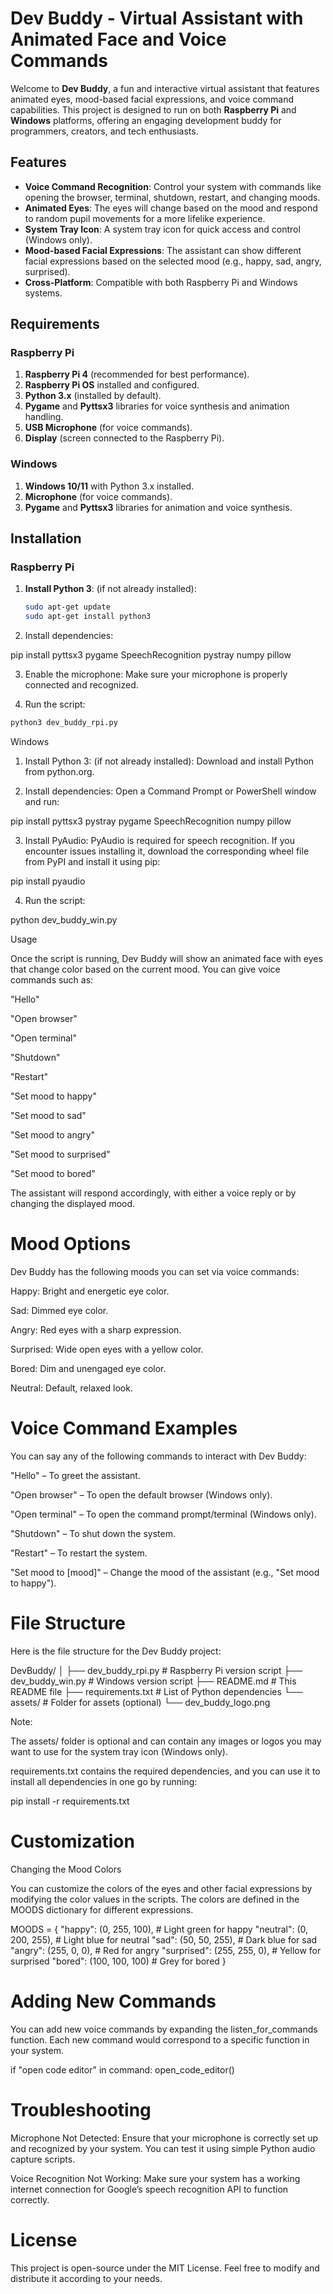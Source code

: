 # Dev Buddy - Virtual Assistant with Animated Face and Voice Commands

Welcome to **Dev Buddy**, a fun and interactive virtual assistant that features animated eyes, mood-based facial expressions, and voice command capabilities. This project is designed to run on both **Raspberry Pi** and **Windows** platforms, offering an engaging development buddy for programmers, creators, and tech enthusiasts.

## Features

- **Voice Command Recognition**: Control your system with commands like opening the browser, terminal, shutdown, restart, and changing moods.
- **Animated Eyes**: The eyes will change based on the mood and respond to random pupil movements for a more lifelike experience.
- **System Tray Icon**: A system tray icon for quick access and control (Windows only).
- **Mood-based Facial Expressions**: The assistant can show different facial expressions based on the selected mood (e.g., happy, sad, angry, surprised).
- **Cross-Platform**: Compatible with both Raspberry Pi and Windows systems.

## Requirements

### Raspberry Pi

1. **Raspberry Pi 4** (recommended for best performance).
2. **Raspberry Pi OS** installed and configured.
3. **Python 3.x** (installed by default).
4. **Pygame** and **Pyttsx3** libraries for voice synthesis and animation handling.
5. **USB Microphone** (for voice commands).
6. **Display** (screen connected to the Raspberry Pi).

### Windows

1. **Windows 10/11** with Python 3.x installed.
2. **Microphone** (for voice commands).
3. **Pygame** and **Pyttsx3** libraries for animation and voice synthesis.

## Installation

### Raspberry Pi

1. **Install Python 3**: (if not already installed):
   ```bash
   sudo apt-get update
   sudo apt-get install python3
   ```

2. Install dependencies:

pip install pyttsx3 pygame SpeechRecognition pystray numpy pillow


3. Enable the microphone: Make sure your microphone is properly connected and recognized.


4. Run the script:

```bash
python3 dev_buddy_rpi.py
```



Windows

1. Install Python 3: (if not already installed): Download and install Python from python.org.


2. Install dependencies: Open a Command Prompt or PowerShell window and run:

pip install pyttsx3 pystray pygame SpeechRecognition numpy pillow


3. Install PyAudio: PyAudio is required for speech recognition. If you encounter issues installing it, download the corresponding wheel file from PyPI and install it using pip:

pip install pyaudio


4. Run the script:

python dev_buddy_win.py



Usage

Once the script is running, Dev Buddy will show an animated face with eyes that change color based on the current mood. You can give voice commands such as:

"Hello"

"Open browser"

"Open terminal"

"Shutdown"

"Restart"

"Set mood to happy"

"Set mood to sad"

"Set mood to angry"

"Set mood to surprised"

"Set mood to bored"


The assistant will respond accordingly, with either a voice reply or by changing the displayed mood.

 # Mood Options

Dev Buddy has the following moods you can set via voice commands:

Happy: Bright and energetic eye color.

Sad: Dimmed eye color.

Angry: Red eyes with a sharp expression.

Surprised: Wide open eyes with a yellow color.

Bored: Dim and unengaged eye color.

Neutral: Default, relaxed look.


# Voice Command Examples

You can say any of the following commands to interact with Dev Buddy:

"Hello" – To greet the assistant.

"Open browser" – To open the default browser (Windows only).

"Open terminal" – To open the command prompt/terminal (Windows only).

"Shutdown" – To shut down the system.

"Restart" – To restart the system.

"Set mood to [mood]" – Change the mood of the assistant (e.g., "Set mood to happy").


# File Structure

Here is the file structure for the Dev Buddy project:

DevBuddy/
│
├── dev_buddy_rpi.py      # Raspberry Pi version script
├── dev_buddy_win.py      # Windows version script
├── README.md             # This README file
├── requirements.txt      # List of Python dependencies
└── assets/               # Folder for assets (optional)
    └── dev_buddy_logo.png

Note:

The assets/ folder is optional and can contain any images or logos you may want to use for the system tray icon (Windows only).

requirements.txt contains the required dependencies, and you can use it to install all dependencies in one go by running:

pip install -r requirements.txt


# Customization

Changing the Mood Colors

You can customize the colors of the eyes and other facial expressions by modifying the color values in the scripts. The colors are defined in the MOODS dictionary for different expressions.

MOODS = {
    "happy": (0, 255, 100),        # Light green for happy
    "neutral": (0, 200, 255),      # Light blue for neutral
    "sad": (50, 50, 255),          # Dark blue for sad
    "angry": (255, 0, 0),          # Red for angry
    "surprised": (255, 255, 0),    # Yellow for surprised
    "bored": (100, 100, 100)       # Grey for bored
}

# Adding New Commands

You can add new voice commands by expanding the listen_for_commands function. Each new command would correspond to a specific function in your system.

if "open code editor" in command:
    open_code_editor()

# Troubleshooting

Microphone Not Detected: Ensure that your microphone is correctly set up and recognized by your system. You can test it using simple Python audio capture scripts.

Voice Recognition Not Working: Make sure your system has a working internet connection for Google’s speech recognition API to function correctly.


# License

This project is open-source under the MIT License. Feel free to modify and distribute it according to your needs.
